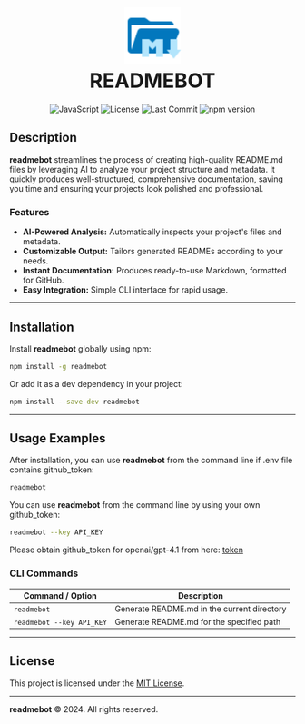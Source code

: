 <div align="center">
  <h1 align="center" style="font-size: 2.5em; margin-bottom: 0.5em;">
    <img src="https://raw.githubusercontent.com/PKief/vscode-material-icon-theme/ec559a9f6bfd399b82bb44393651661b08aaf7ba/icons/folder-markdown-open.svg" width="100" />
    <br>READMEBOT
  </h1>
  <div align="center" style="margin: 1.5em 0;">
    <img src="https://img.shields.io/badge/JavaScript-F7DF1E?style=for-the-badge&logo=javascript&logoColor=black" alt="JavaScript" />
    <img src="https://img.shields.io/github/license/Dev-Satish-02/readmebot?style=for-the-badge&color=blue" alt="License" />
    <img src="https://img.shields.io/github/last-commit/Dev-Satish-02/readmebot?style=for-the-badge" alt="Last Commit" />
    <img src="https://img.shields.io/npm/v/readmebot?style=for-the-badge" alt="npm version" />
  </div>
</div>


## Description

**readmebot** streamlines the process of creating high-quality README.md files by leveraging AI to analyze your project structure and metadata. It quickly produces well-structured, comprehensive documentation, saving you time and ensuring your projects look polished and professional.

### Features

- **AI-Powered Analysis:** Automatically inspects your project's files and metadata.
- **Customizable Output:** Tailors generated READMEs according to your needs.
- **Instant Documentation:** Produces ready-to-use Markdown, formatted for GitHub.
- **Easy Integration:** Simple CLI interface for rapid usage.

---

## Installation

Install **readmebot** globally using npm:

```bash
npm install -g readmebot
```

Or add it as a dev dependency in your project:

```bash
npm install --save-dev readmebot
```

---

## Usage Examples

After installation, you can use **readmebot** from the command line if .env file contains github_token:

```bash
readmebot
```

You can use **readmebot** from the command line by using your own github_token:

```bash
readmebot --key API_KEY
```

Please obtain github_token for openai/gpt-4.1 from here: [token](https://github.com/marketplace/models/azure-openai/gpt-4-1/playground)

### CLI Commands

| Command / Option         | Description                                 |
|--------------------------|---------------------------------------------|
| `readmebot`              | Generate README.md in the current directory |
| `readmebot --key API_KEY`| Generate README.md for the specified path   |

---

## License

This project is licensed under the [MIT License](LICENSE).

---


**readmebot** © 2024. All rights reserved.